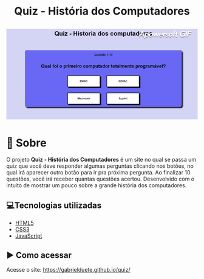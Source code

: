 <h1 align='center'>
    Quiz - História dos Computadores
</h1>

<h2>
    <img src= "apresentacao.gif">
</h2>


# 📝 Sobre

O projeto **Quiz - História dos Computadores** é um site no qual 
se passa um quiz que você deve responder algumas perguntas clicando nos botões, no qual irá aparecer outro botão para ir pra próxima pergunta. Ao finalizar 10 questões, você irá receber quantas questões acertou. Desenvolvido com o intuito de mostrar um pouco sobre a grande história dos computadores.

## 💻Tecnologias utilizadas

- [HTML5](https://developer.mozilla.org/pt-BR/docs/Web/HTML/HTML5)
- [CSS3](https://www.w3.org/Style/CSS/Overview.en.html)
- [JavaScript](https://www.javascript.com/)

## ▶ Como acessar

Acesse o site: https://gabrielduete.github.io/quiz/

